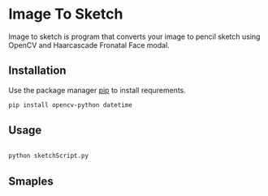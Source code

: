 # Image To Sketch

Image to sketch is program that converts your image to pencil sketch using OpenCV and Haarcascade Fronatal Face modal.

## Installation

Use the package manager [pip](https://pip.pypa.io/en/stable/) to install requrements.

```bash
pip install opencv-python datetime
```

## Usage

```python

python sketchScript.py 
```

## Smaples 
